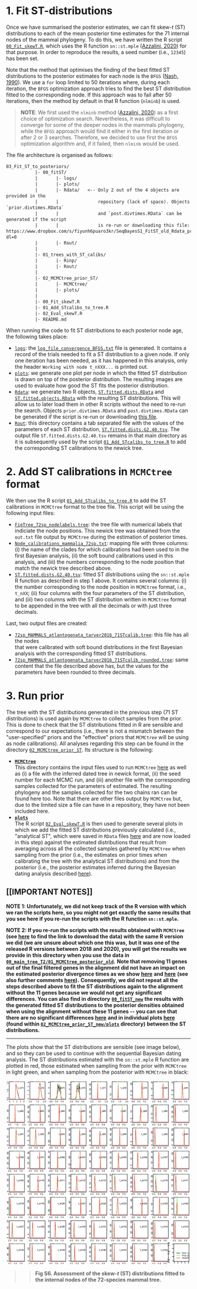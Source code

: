 # 1. Fit ST-distributions 
Once we have summarised the posterior estimates, we can fit skew-_t_ (ST) distributions to each of the
mean posterior time estimates for the 71 internal nodes of the mammal phylogeny. To do this, we have
written the R script [`00_Fit_skewT.R`](00_Fit_skewT.R),
which uses the R function `sn::st.mple` ([Azzalini, 2020](http://azzalini.stat.unipd.it/SN))
for that purpose. In order to reproduce the results, a seed number (i.e., `12345`) has been set.

Note that the method that optimises the finding of the best fitted ST distributions to the posterior
estimates for each node is the `BFGS` ([Nash, 1990](https://www.taylorfrancis.com/books/9781315139784)).
We use a `for` loop limited to 50 iterations where, during each iteration, the 
`BFGS` optimization approach tries to find the best ST distribution fitted to the corresponding node. 
If this approach was to fail after 50 iterations, then the method by default in that R function (`nlminb`)
is used. 

> **NOTE**: We first used the `nlminb` method ([Azzalini, 2020](http://azzalini.stat.unipd.it/SN)) as a
>first choice of optimization search. Nevertheless, it was difficult to converge for some of the deeper
>nodes in the mammals phylogeny, while the `BFGS` approach would find it either in the first iteration 
>or after 2 or 3 searches. Therefore, we decided to use first the `BFGS` optimization algorithm 
>and, if it failed, then `nlminb` would be used. 

The file architecture is organised as follows:   

```
03_Fit_ST_to_posteriors/ 
           |- 00_fitST/
           |       |- logs/
           |       |- plots/ 
           |       |- Rdata/   <-- Only 2 out of the 4 objects are provided in the 
           |       |               repository (lack of space). Objects `prior.divtimes.RData` 
           |       |               and `post.divtimes.RData` can be generated if the script 
           |       |               is re-run or downloading this file: https://www.dropbox.com/s/fiyunh6puaro3kr/SeqBayesS1_FitST_old_Rdata_priorandpost.zip?dl=0	   
           |       |- Rout/     			   
           |
           |- 01_trees_with_ST_calibs/
           |       |- Rinp/
           |       |- Rout/ 
           |
           |- 02_MCMCtree_prior_ST/
           |       |- MCMCtree/
           |       |- plots/ 
           |
           |- 00_Fit_skewT.R
           |- 01_Add_STcalibs_to_tree.R
           |- 02_Eval_skewT.R
           |- README.md
```

When running the code to fit ST distributions to each posterior node age, the following takes place:   

   * [`logs`](/01_SeqBayes_S1/03_Fit_ST_to_posteriors/00_fitST/logs):
   the [`log_file_convergence_BFGS.txt`](00_fitST/logs/log_file_convergence_BFGS.txt)
   file is generated. It contains a record of the trials needed to fit a ST distribution to a given node.
   If only one iteration has been needed, as it has happened in this analysis, only the header
   `Working with node t_nXXX...` is printed out.   
   * [`plots`](/01_SeqBayes_S1/03_Fit_ST_to_posteriors/00_fitST/plots):
   we generate one plot per node in which the fitted ST distribution is drawn on top of the 
   posterior distribution. The resulting images are used to evaluate how good the ST fits the posterior
   distribution.   
   * [`Rdata`](/01_SeqBayes_S1/03_Fit_ST_to_posteriors/00_fitST/Rdata):
   we generate two R objects, [`ST.fitted.dists.RData`](00_fitST/Rdata/ST.fitted.dists.RData)
   and [`ST.fitted.objects.RData`](00_fitST/Rdata/ST.fitted.objects.RData)
   with the resulting ST distributions. This will allow us to later load
   them in other R scripts without the need to re-run the search. Objects
   `prior.divtimes.RData` and `post.divtimes.RData` can be generated if the script
   is re-run or downloading [this file](https://www.dropbox.com/s/fiyunh6puaro3kr/SeqBayesS1_FitST_old_Rdata_priorandpost.zip?dl=0).   
   * [`Rout`](/01_SeqBayes_S1/03_Fit_ST_to_posteriors/00_fitST/Rout):
   this directory contains a tab separated file with the values of the parameters of each ST 
   distribution, [`ST.fitted.dists.G2.40.tsv`](00_fitST/Rout/ST.fitted.dists.G2.40.tsv).
   The output file `ST.fitted.dists.G2.40.tsv` remains in that main directory as it is subsequently used by
   the script [`01_Add_STcalibs_to_tree.R`](01_Add_STcalibs_to_tree.R)
   to add the corresponding ST calibrations to the newick tree.

# 2. Add ST calibrations in `MCMCtree` format 
We then use the R script [`01_Add_STcalibs_to_tree.R`](01_Add_STcalibs_to_tree.R)
to add the ST calibrations in `MCMCtree` format to the tree file. This script will be using the following input files:   

   * [`FigTree_72sp_nodelabels.tree`](01_trees_with_ST_calibs/Rinp/FigTree_72sp_nodelabels.tree): the tree file with numerical labels that indiciate the node positions. This newick tree 
   was obtained from the `out.txt` file output by `MCMCtree` during the estimation of posterior times.   
   * [`Node_calibrations_mammalia_72sp.txt`](01_trees_with_ST_calibs/Rinp/Node_calibrations_mammalia_72sp.txt): mapping file with three columns: (i) the name of the clades for which 
   calibrations had been used to in the first Bayesian analysis, (ii) the soft bound calibrations used in this 
   analysis, and (iii) the numbers corresponding to the node position that match the newick tree described above.   
   * [`ST.fitted.dists.G2.40.tsv`](00_fitST/Rout/ST.fitted.dists.G2.40.tsv): fitted ST distributions using the `sn::st.mple` R function 
   as described in step 1 above. It contains several columns: (i) the number corresponding to 
   the node position in `MCMCtree` format, i.e., `t_nXX`; (ii) four columns with the four parameters of the 
   ST distribution, and (iii) two columns with the ST distribution written in `MCMCtree` format to be appended in the tree with 
   all the decimals or with just three decimals. 

Last, two output files are created:   
   * [`72sp_MAMMALS_atlantogenata_tarver2016_71STcalib.tree`](01_trees_with_ST_calibs/Rout/72sp_MAMMALS_atlantogenata_tarver2016_71STcalib.tree): this file has all the nodes  
   that were calibrated with soft bound distributions in the first Bayesian analysis with the 
   corresponding fitted ST distributions.   
   * [`72sp_MAMMALS_atlantogenata_tarver2016_71STcalib_rounded.tree`](01_trees_with_ST_calibs/Rout/72sp_MAMMALS_atlantogenata_tarver2016_71STcalib_rounded.tree): same content that the file 
   described above has, but the values for the parameters have been rounded to three decimals.   

# 3. Run prior 
The tree with the ST distributions generated in the previous step (71 ST distributions) is used 
again by `MCMCtree` to collect samples from the prior. This is done to check that the ST distributions fitted
in R are sensible and correspond to our expectations (i.e., there is not a mismatch between the "user-specified" priors and the "effective" priors that `MCMCtree` will be using as node calibrations).
All analyses regarding this step can be found in the directory [`02_MCMCtree_prior_ST`](02_MCMCtree_prior_ST). Its structure is the following:   

   * [**`MCMCtree`**](02_MCMCtree_prior_ST/MCMCtree)   
   This directory contains the input files used to run `MCMCtree` [here](02_MCMCtree_prior_ST/MCMCtree/inp_files)
   as well as (i) a file with the inferred dated tree in newick format, (ii) the seed number for each MCMC run, and (iii) another file with the corresponding samples collected for the parameters of estimated.
   The resulting phylogeny and the samples collected for the two chains ran can be found here too. Note that there are other files output by `MCMCtree` but,
   due to the limited size a file can have in a repository, they have not been included here.   
   * [**`plots`**](02_MCMCtree_prior_ST/plots)   
   The R script [`02_Eval_skewT.R`](02_Eval_skewT.R) is then used to generate several plots in which we add the fitted 
   ST distributions previously calculated (i.e., "analytical ST", which were saved in `RData` files [here](00_fitST/Rdata) and are now loaded
   in this step) against the estimated distributions that result from averaging across all the collected samples gathered by `MCMCtree` when sampling from the prior (i.e., the estimates on prior times
   when calibrating the tree with the analytical ST distributions) and from the posterior (i.e., the posterior estimates inferred during the Bayesian dating analysis described [here](../02_MCMCtree)).   

## [[IMPORTANT NOTES]] 
**NOTE 1: Unfortunately, we did not keep track of the R version with which we ran the scripts here, so you** 
**might not get exactly the same results that you see here if you re-run the scripts with the R**
**function `sn::st.mple`.**   

**NOTE 2: If you re-run the scripts with the results obtained with `MCMCtree` (see [here](../02_MCMCtree)**
**to find the link to download the data) with the same R version we did (we are unsure about which one this was,**
**but it was one of the released R versions between 2018 and 2020), you will get the results we provide in**
**this directory when you use the data in [`00_main_tree_T2/01_MCMCtree_posterior_old`](https://www.dropbox.com/s/qxsgfe0gbwxro9p/SeqBayesS1_MCMCtree_mainT2_posterior_old.zip?dl=0).**
**Note that removing 11 genes out of the final filtered genes in the alignment did not have an impact on the**
**estimated posterior divergence times as we show** 
**[here](../02_MCMCtree/00_MCMCtree_analyses/00_main_tree_T2/plot_oldtimesVSnewtimes/00_Check_oldpostVSnewpost-I.pdf)** 
**and [here](../02_MCMCtree/00_MCMCtree_analyses/00_main_tree_T2/plot_oldtimesVSnewtimes/00_Check_oldpostVSnewpost-II.pdf)**
**(see also further comments [here](../02_MCMCtree)).**
**Consequently, we did not repeat all the steps described above to fit the ST distributions again to the alignment without**
**the 11 genes because we would not get any significant differences. You can also find in directory**
**[`00_fitST_new`](00_fitST_new)**
**the results with the generated fitted ST distributions to the posterior densities obtained when using the alignment**
**without these 11 genes -- you can see that there are no significant differences [here](02_MCMCtree_prior_ST_new/plots/Compare_OLDvsNEW_ST.png)**
**and in individual plots [here](02_MCMCtree_prior_ST_new/plots/ST_comparison)**
**(found within [`02_MCMCtree_prior_ST_new/plots`](02_MCMCtree_prior_ST_new/plots) directory)**
**between the ST distributions.**

---
The plots show that the ST distributions are sensible (see image below), and so they can be used to continue with the sequential
Bayesian dating analysis. The ST distributions estimated with the `sn::st.mple` R function are plotted in red, those estimated when
sampling from the prior with `MCMCtree` in light green, and when sampling from the posterior with `MCMCtree` in black:

<p align="center">
  <img width="500" height="500" src="../../figs/FigS6.png">
</p>

>>**Fig S6. Assessment of the skew-_t_ (ST) distributions fitted to the internal nodes of the 72-species mammal tree.**